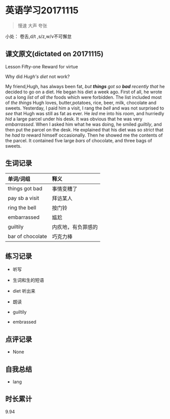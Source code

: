 # 英语学习20171115

> 慢速 大声 夸张

小处： 卷舌,d/t ,s/z,w/v不可懈怠

## 课文原文(dictated on 20171115)

Lesson Fifty-one  Reward for virtue

Why did _Hugh's_ _diet_ not work?

My friend,Hugh, has always been fat, _but **things** got so **bad** recently that_ he decided to go on a diet.
He began his diet a week ago.
First of all, he wrote out a long _list_ of _all the_ foods which were forbidden.
The list included most of _the things_ Hugh loves, butter,potatoes, rice, beer, milk, chocolate and sweets.
Yesterday, I paid him a visit, I rang the _bell_ and  was not surprised to _see_ that Hugh was still as fat as ever.
He _led_ me into his _room_, and hurriedly _hid_ a large parcel under his desk.
It was obvious that he was very _embarrassed_.
When I asked him what he was doing, he smiled _guiltily_, and then put the parcel on the desk.
He explained that his diet was so _strict_ that he _had to_ reward himself occasionally.
Then he showed me the contents of the parcel.
It contained five large _bars_ of chocolate, and three bags of sweets.

## 生词记录
| 单词/词组 | 释义   |
| :---- | :--- |
| things got bad |事情变糟了 |
| pay sb a visit| 拜访某人 |
| ring the bell | 按门铃 |
| embarrassed | 尴尬 |
| guiltily | 内疚地，有负罪感的 |
| bar of chocolate | 巧克力棒 |

## 练习记录
* 听写
 * 生词和生的短语
 * diet 听出来

* 朗读
 * guiltily 
 * embrassed

## 点评记录
* None

## 自我总结
* lang

## 时长累计
9.94
